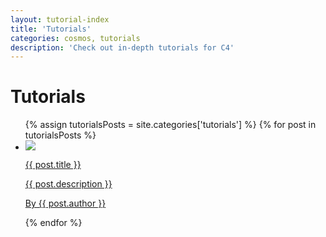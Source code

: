 ```yaml
---
layout: tutorial-index
title: 'Tutorials'
categories: cosmos, tutorials
description: 'Check out in-depth tutorials for C4'
---
```


# Tutorials

<div class="row">
	<ul class="col-md-12 col-sm-12 col-xs-12 examples-block list-unstyled">
		{% assign tutorialsPosts = site.categories['tutorials'] %}
		{% for post in tutorialsPosts %}
		  <li class="text-center">
		  	<div class="wrapper">
			  	<a href="{{ post.url }}">
			  		<div>
			  			<span class="img">
				  			<img src="{{ site.baseurl }}/images/tutorials/{{ post.url | split: '/' | last }}/{{ post.image }}" class="img-responsive" />
				  		</span>
				  		<div class="text">
					  		<p class="title">{{ post.title }}</p>
					  		<p>{{ post.description }}</p>
					  		<p class="author">By {{ post.author }}</p>
					  	</div>
				  	</div>
				  </a>
				</div>
		  </li>
		{% endfor %}
	</ul>
</div>